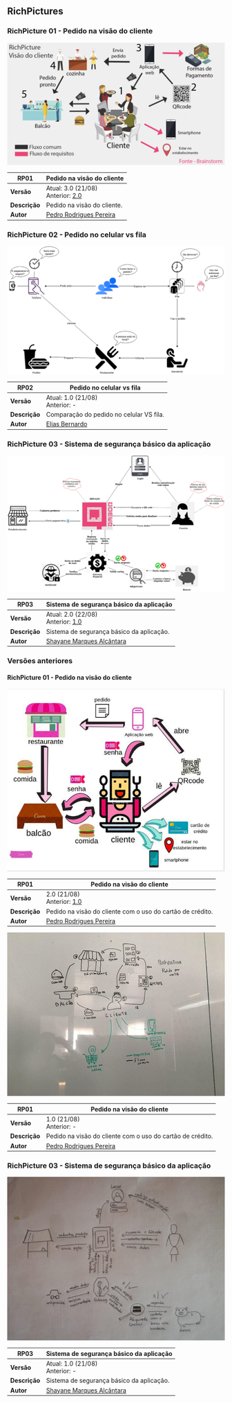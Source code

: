 ## RichPictures


### RichPicture 01 - Pedido na visão do cliente

![richpicture-pedido-cartao-v3](../images/richpicture-pedido-v3.jpg)

 **RP01** | **Pedido na visão do cliente**  |
|--|--|
| **Versão**| Atual: 3.0 (21/08) <br> Anterior: [2.0](#richpicture-01-pedido-na-visao-do-cliente_1) | 
| **Descrição** | Pedido na visão do cliente. | 
|**Autor**| [Pedro Rodrigues Pereira](https://github.com/pedro-prp) |

### RichPicture 02 - Pedido no celular vs fila
![richpicture-pedido-cartao-v1](../images/RP_fila_cel.png)

 **RP02** | **Pedido no celular vs fila**  |
|--|--|
| **Versão**| Atual: 1.0 (21/08) <br> Anterior: - | 
| **Descrição** | Comparação do pedido no celular VS fila. | 
|**Autor**| [Elias Bernardo](https://github.com/ebmm01) | 

### RichPicture 03 - Sistema de segurança básico da aplicação
![richpicture-seguranca-v1](../images/richpicture-esboco-seguranca-v2.jpg)

 **RP03** | **Sistema de segurança básico da aplicação**  |
|--|--|
| **Versão**| Atual: 2.0 (22/08) <br> Anterior: [1.0](#richpicture-03-sistema-de-seguranca-basico-da-aplicacao) | 
| **Descrição** | Sistema de segurança básico da aplicação. | 
|**Autor**| [Shayane Marques Alcântara](https://github.com/shayanealcantara) | 

### Versões anteriores

#### RichPicture 01 - Pedido na visão do cliente

![richpicture-pedido-cartao-v2](../images/richpicture-pedido-v2.jpg)

 **RP01** | **Pedido na visão do cliente**  |
|--|--|
| **Versão**| 2.0 (21/08) <br> Anterior: [1.0](#richpicture-01-pedido-na-visao-do-cliente_1) | 
| **Descrição** | Pedido na visão do cliente com o uso do cartão de crédito. | 
|**Autor**| [Pedro Rodrigues Pereira](https://github.com/pedro-prp) |

![richpicture-pedido-cartao-v1](../images/richpicture-esboco-pedido-v1.jpg)

 **RP01** | **Pedido na visão do cliente**  |
|--|--|
| **Versão**| 1.0 (21/08) <br> Anterior: - | 
| **Descrição** | Pedido na visão do cliente com o uso do cartão de crédito. | 
|**Autor**| [Pedro Rodrigues Pereira](https://github.com/pedro-prp) | 

### RichPicture 03 - Sistema de segurança básico da aplicação
![richpicture-seguranca-v1](../images/richpicture-esboco-seguranca-v1.jpg)

 **RP03** | **Sistema de segurança básico da aplicação**  |
|--|--|
| **Versão**| Atual: 1.0 (21/08) <br> Anterior: - | 
| **Descrição** | Sistema de segurança básico da aplicação. | 
|**Autor**| [Shayane Marques Alcântara](https://github.com/shayanealcantara) | 
